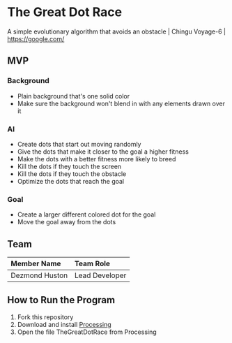 # The Great Dot Race

A simple evolutionary algorithm that avoids an obstacle | Chingu Voyage-6 | https://google.com/


## MVP

### Background
* Plain background that's one solid color
* Make sure the background won't blend in with any elements drawn over it

### AI
* Create dots that start out moving randomly
* Give the dots that make it closer to the goal a higher fitness
* Make the dots with a better fitness more likely to breed
* Kill the dots if they touch the screen
* Kill the dots if they touch the obstacle
* Optimize the dots that reach the goal

### Goal
* Create a larger different colored dot for the goal
* Move the goal away from the dots


## Team

| Member Name            | Team Role           |
| :---                   | :---                |
| Dezmond Huston         | Lead Developer      |


## How to Run the Program

1. Fork this repository
2. Download and install [Processing](https://processing.org/download/)
3. Open the file TheGreatDotRace from Processing
